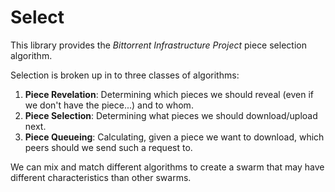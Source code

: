 # Select
This library provides the _Bittorrent Infrastructure Project_ piece selection algorithm.

Selection is broken up in to three classes of algorithms:
1. __Piece Revelation__: Determining which pieces we should reveal (even if we don't have the piece...) and to whom.
2. __Piece Selection__: Determining what pieces we should download/upload next.
3. __Piece Queueing__: Calculating, given a piece we want to download, which peers should we send such a request to.

We can mix and match different algorithms to create a swarm that may have different characteristics than other swarms.